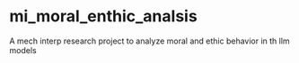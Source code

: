 # mi_moral_enthic_analsis
A mech interp research project to analyze moral and ethic behavior in th llm models
